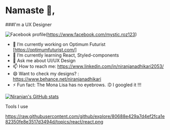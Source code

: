 # Namaste 🙏, 
###I'm a UX Designer 

![Facebook profile](http://i.imgur.com/P3YfQoD.png)(https://www.facebook.com/mystic.roz123)




- 🔭 I’m currently working on Optimum Futurist [https://optimumfuturist.com/]
- 🌱 I’m currently learning React, Styled-components
- 💬 Ask me about UI/UX Design
- 📫 How to reach me: https://www.linkedin.com/in/niranjanadhikari2053/ 
- 😄 Want to check my designs? : https://www.behance.net/niranjanadhikari
- ⚡ Fun fact: The Mona Lisa has no eyebrows. :D I googled it !!! 

[![Niranjan's GitHub stats](https://github-readme-stats.vercel.app/api?username=niranjanadhikari&?count_private=true&show_icons=true)](https://github.com/anuraghazra/github-readme-stats)


Tools I use

https://raw.githubusercontent.com/github/explore/80688e429a7d4ef2fca1e82350fe8e3517d3494d/topics/react/react.png


